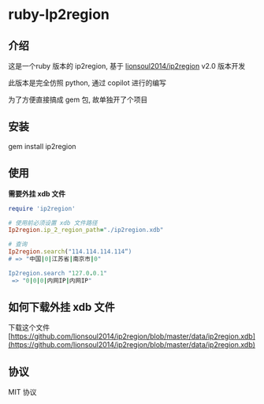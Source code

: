 # ruby-Ip2region

## 介绍

这是一个ruby 版本的 ip2region,  基于 [lionsoul2014/ip2region](https://github.com/lionsoul2014/ip2region) v2.0 版本开发

此版本是完全仿照 python, 通过 copilot 进行的编写

为了方便直接搞成 gem 包, 故单独开了个项目

## 安装
gem install ip2region
## 使用

**需要外挂 xdb 文件**


```ruby
require 'ip2region'

# 使用前必须设置 xdb 文件路径
Ip2region.ip_2_region_path="./ip2region.xdb"

# 查询
Ip2region.search("114.114.114.114“)
# => "中国|0|江苏省|南京市|0"

Ip2region.search "127.0.0.1"
 => "0|0|0|内网IP|内网IP"

```

## 如何下载外挂 xdb 文件

下载这个文件 [https://github.com/lionsoul2014/ip2region/blob/master/data/ip2region.xdb](https://github.com/lionsoul2014/ip2region/blob/master/data/ip2region.xdb)


## 协议

MIT 协议